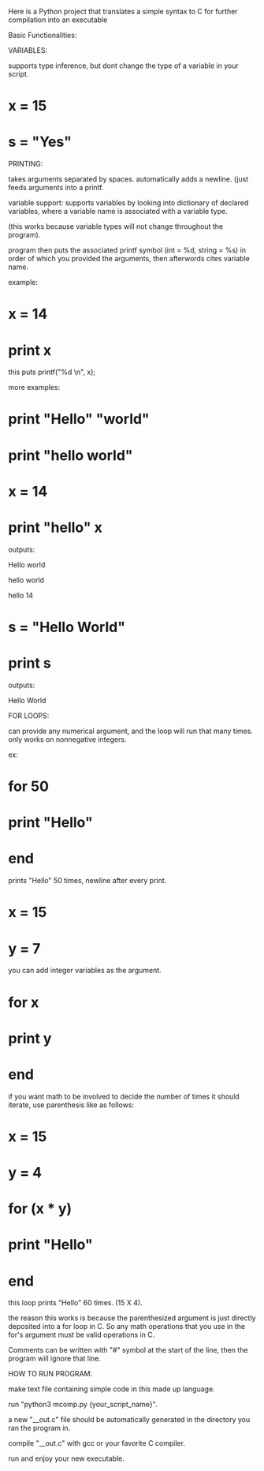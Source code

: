 Here is a Python project that translates a simple syntax to C for further compilation into an executable

Basic Functionalities:

VARIABLES:

supports type inference, but dont change the type of a variable in your script.

# x = 15

# s = "Yes"



PRINTING:

takes arguments separated by spaces. automatically adds a newline. (just feeds arguments into a printf.

variable support: supports variables by looking into dictionary of declared variables, where a variable name is associated with a variable type.

(this works because variable types will not change throughout the program).

program then puts the associated printf symbol (int = %d, string = %s) in order of which you provided the arguments, then afterwords cites variable name.

example:

# x = 14

# print x

this puts printf("%d \n", x);

more examples:

# print "Hello" "world"

# print "hello world"

# x = 14

# print "hello" x

outputs:

Hello world

hello world

hello 14

# s = "Hello World"

# print s

outputs:

Hello World



FOR LOOPS:

can provide any numerical argument, and the loop will run that many times. only works on nonnegative integers.

ex:

# for 50

#   print "Hello"

# end

prints "Hello" 50 times, newline after every print.

# x = 15

# y = 7

you can add integer variables as the argument.

# for x

#   print y

# end


if you want math to be involved to decide the number of times it should iterate, use parenthesis like as follows:

# x = 15

# y = 4

# for (x * y)

#   print "Hello"

# end

this loop prints "Hello" 60 times. (15 X 4).

the reason this works is because the parenthesized argument is just directly deposited into a for loop in C. So any math operations that you use in the for's argument must be valid operations in C.

Comments can be written with "#" symbol at the start of the line, then the program will ignore that line.


HOW TO RUN PROGRAM:

make text file containing simple code in this made up language.

run "python3 mcomp.py {your_script_name}".

a new "__out.c" file should be automatically generated in the directory you ran the program in.

compile "__out.c" with gcc or your favorite C compiler.

run and enjoy your new executable.
